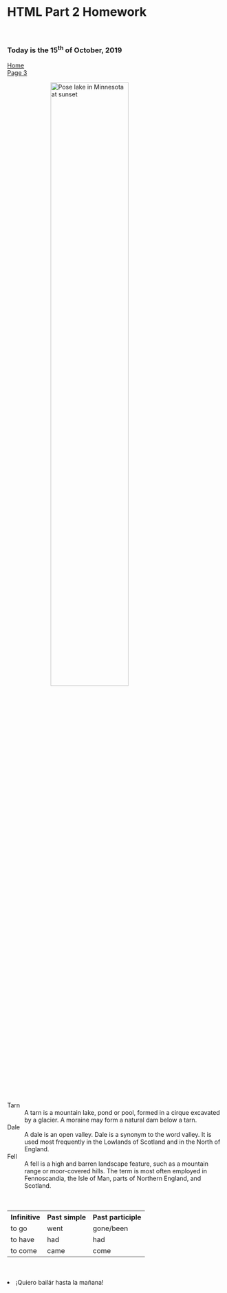 <h1>HTML Part 2 Homework</h1>
<br>
<h3>Today is the 15<sup>th</sup> of October, 2019</h3>


<p>
  <a href="index.html">Home</a> <br>
  <a href="Page3.html">Page 3</a>
</p>

<img src="https://upload.wikimedia.org/wikipedia/commons/thumb/8/8e/Pose_lake_Minnesota.jpg/1200px-Pose_lake_Minnesota.jpg" alt="Pose lake in Minnesota at sunset" style="width:60%; margin-left:20%;"/>

<br>
<br>

<dl>
  <dt>Tarn<dd>A tarn is a mountain lake, pond or pool, formed in a cirque excavated by a glacier. A moraine may form a natural dam below a tarn.</dd></dt>
  <dt>Dale<dd>A dale is an open valley. Dale is a synonym to the word valley. It is used most frequently in the Lowlands of Scotland and in the North of England.</dd></dt>
   <dt>Fell<dd>A fell is a high and barren landscape feature, such as a mountain range or moor-covered hills. The term is most often employed in Fennoscandia, the Isle of Man, parts of Northern England, and Scotland.</dd></dt>
</dt>

<br>
<br>

<table>
  <tr>
    <th>Infinitive</th>
    <th>Past simple</th>
    <th>Past participle</th>
  </tr>
  <tr>
    <td>to go</td>
    <td>went</td>
    <td>gone/been</td>
  </tr>
  <tr>
    <td>to have</td>
    <td>had</td>
    <td>had</td>
  </tr>
  <tr>
    <td>to come</td>
    <td>came</td>
    <td>come</td>
  </tr>
</table>

<br>
<br>

<li lang="es">¡Quiero bailár hasta la mañana!</li>

<br>
<br>
